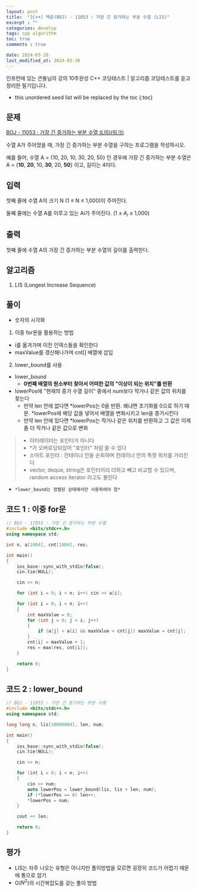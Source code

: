 ```yaml
---
layout: post
title:  "[C++] 백준(BOJ) - 11053 : 가장 긴 증가하는 부분 수열 (LIS)"
excerpt : ""
categories: develop
tags: cpp algorithm
toc: true
comments : true

date: 2024-03-28
last_modified_at: 2024-03-30
---
```

> <span style="font-size: 80%">
인프런에 있는 큰돌님의 강의 10주완성 C++ 코딩테스트 | 알고리즘 코딩테스트를 듣고 정리한 필기입니다.</span>

<!--more-->

* this unordered seed list will be replaced by the toc
{:toc}

## 문제 

[BOJ - 11053 : 가장 긴 증가하는 부분 수열 (LIS)(링크)](https://www.acmicpc.net/problem/11053) 

수열 A가 주어졌을 때, 가장 긴 증가하는 부분 수열을 구하는 프로그램을 작성하시오.

예를 들어, 수열 A = {10, 20, 10, 30, 20, 50} 인 경우에 가장 긴 증가하는 부분 수열은 A = {**10**, **20**, 10, **30**, 20, **50**} 이고, 길이는 4이다.

## 입력
첫째 줄에 수열 A의 크기 N (1 ≤ N ≤ 1,000)이 주어진다.

둘째 줄에는 수열 A를 이루고 있는 Ai가 주어진다. (1 ≤ $A_i$ ≤ 1,000)

## 출력
첫째 줄에 수열 A의 가장 긴 증가하는 부분 수열의 길이를 출력한다.

## 알고리즘
1. LIS (Longest Increase Sequence)

## 풀이
- 숫자의 시각화

1. 이중 for문을 활용하는 방법

- i를 옮겨가며 이전 인덱스들을 확인한다
- maxValue를 갱신해나가며 cnt[] 배열에 삽입

2. lower_bound를 사용
- lower_bound
  - **0번째 배열의 원소부터 찾아서 어떠한 값의 "이상이 되는 위치"를 반환**
- lowerPos에 "현재의 증가 수열 길이" 중에서 num보다 작거나 같은 값의 위치를 찾는다
  - 만약 len 안에 없다면 *lowerPos는 0을 반환. 왜냐면 초기화를 0으로 하기 때문. *lowerPos에 해당 값을 넣어서 배열을 변화시키고 len을 증가시킨다
  - 만약 len 안에 있다면 *lowerPos는 작거나 같은 위치를 반환하고 그 값은 이제 좀 더 작거나 같은 값으로 변화

> - 이터레이터는 포인터가 아니다
> - *가 오버로딩되있어 "포인터" 처럼 쓸 수 있다
> - 스마트 포인터 : 컨테이너 안을 순회하며 컨테이너 안의 특정 위치를 가리킨다
> - vector, deque, string은 포인터끼리 더하고 빼고 비교할 수 있으며, random access iterator 라고도 불린다

- `*lower_bound는 정렬된 상태에서만 사용하여야 함*`

## 코드 1 : 이중 for문
```cpp
// BOJ - 11053 : 가장 긴 증가하는 부분 수열
#include <bits/stdc++.h>
using namespace std;

int n, a[1004], cnt[1004], res;

int main()
{
	ios_base::sync_with_stdio(false);
	cin.tie(NULL);

	cin >> n;

	for (int i = 0; i < n; i++) cin >> a[i];

	for (int i = 0; i < n; i++)
	{
		int maxValue = 0;
		for (int j = 0; j < i; j++)
		{
			if (a[j] < a[i] && maxValue < cnt[j]) maxValue = cnt[j];
		}
		cnt[i] = maxValue + 1;
		res = max(res, cnt[i]);
	}

	return 0;
}
```

## 코드 2 : lower_bound
```cpp
// BOJ - 11053 : 가장 긴 증가하는 부분 수열
#include <bits/stdc++.h>
using namespace std;

long long n, lis[10000004], len, num;

int main()
{
	ios_base::sync_with_stdio(false);
	cin.tie(NULL);

	cin >> n;

	for (int i = 0; i < n; i++)
	{
		cin >> num;
		auto lowerPos = lower_bound(lis, lis + len, num);
		if (*lowerPos == 0) len++;
		*lowerPos = num;
	}

	cout << len;

	return 0;
}
```

## 평가  
- LIS는 자주 나오는 유형은 아니지만 풀이방법을 모르면 굉장히 코드가 어렵기 때문에 통으로 암기
- O($N^2$)의 시간복잡도를 갖는 풀이 방법